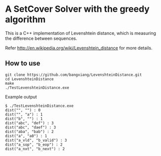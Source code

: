 # A SetCover Solver with the greedy algorithm  #
This is a C++ implementation of Levenshtein distance, which is measuring the difference between sequences.

Refer http://en.wikipedia.org/wiki/Levenshtein_distance for more details.

## How to use ##

    git clone https://github.com/bangxiang/LevenshteinDistance.git
    cd LevenshteinDistance
    make
    ./TestLevenshteinDistance.exe


Example output  

    $ ./TestLevenshteinDistance.exe 
    dist("", "") : 0
    dist("", "a") : 1
    dist("b", "") : 1
    dist("abc", "def") : 3
    dist("abc", "daef") : 3
    dist("aba", "bab") : 2
    dist("a", "a0") : 1
    dist("a_vld", "b_valid") : 3
    dist("a_sop", "b_eop") : 2
    dist("a_nxt", "b_next") : 2
